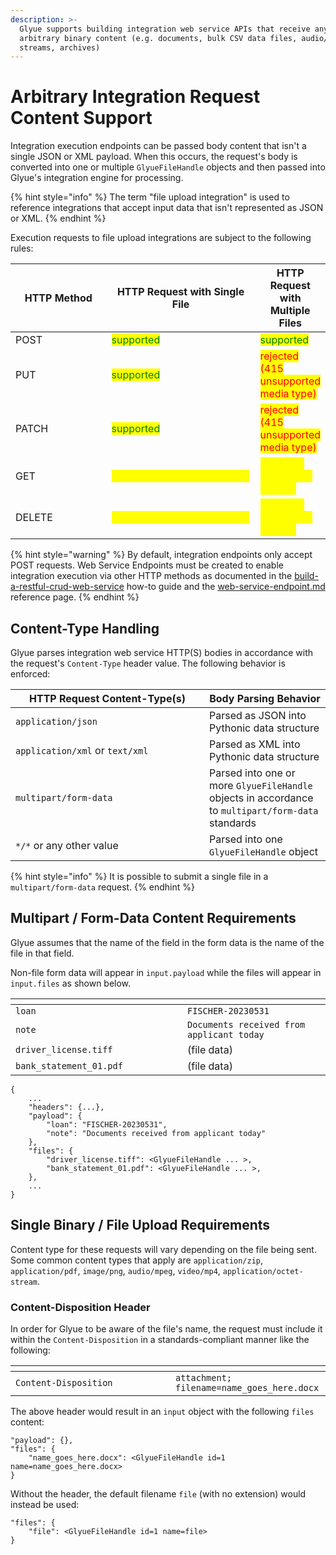 ```yaml
---
description: >-
  Glyue supports building integration web service APIs that receive any
  arbitrary binary content (e.g. documents, bulk CSV data files, audio/video
  streams, archives)
---
```


# Arbitrary Integration Request Content Support

Integration execution endpoints can be passed body content that isn't a single JSON or XML payload. When this occurs, the request's body is converted into one or multiple `GlyueFileHandle` objects and then passed into Glyue's integration engine for processing.

{% hint style="info" %}
The term "file upload integration" is used to reference integrations that accept input data that isn't represented as JSON or XML.
{% endhint %}

Execution requests to file upload integrations are subject to the following rules:

<table><thead><tr><th width="157">HTTP Method</th><th width="258">HTTP Request with Single File</th><th>HTTP Request with Multiple Files</th></tr></thead><tbody><tr><td>POST</td><td><mark style="color:green;">supported</mark></td><td><mark style="color:green;">supported</mark></td></tr><tr><td>PUT</td><td><mark style="color:green;">supported</mark></td><td><mark style="color:red;">rejected (415 unsupported media type)</mark></td></tr><tr><td>PATCH</td><td><mark style="color:green;">supported</mark></td><td><mark style="color:red;">rejected (415 unsupported media type)</mark></td></tr><tr><td>GET</td><td><mark style="color:yellow;">accepted but body is ignored</mark></td><td><mark style="color:yellow;">accepted but body is ignored</mark></td></tr><tr><td>DELETE</td><td><mark style="color:yellow;">accepted but body is ignored</mark></td><td><mark style="color:yellow;">accepted but body is ignored</mark></td></tr></tbody></table>

{% hint style="warning" %}
By default, integration endpoints only accept POST requests.  Web Service Endpoints must be created to enable integration execution via other HTTP methods as documented in the [build-a-restful-crud-web-service](../how-to-guides/build-a-restful-crud-web-service/ "mention") how-to guide and the [web-service-endpoint.md](../reference/integration\_configuration/web-service-endpoint.md "mention") reference page.
{% endhint %}

## Content-Type Handling

Glyue parses integration web service HTTP(S) bodies in accordance with the request's `Content-Type` header value.  The following behavior is enforced:

<table><thead><tr><th width="294">HTTP Request Content-Type(s)</th><th>Body Parsing Behavior</th></tr></thead><tbody><tr><td><code>application/json</code></td><td>Parsed as JSON into Pythonic data structure</td></tr><tr><td><code>application/xml</code> or <code>text/xml</code></td><td>Parsed as XML into Pythonic data structure</td></tr><tr><td><code>multipart/form-data</code></td><td>Parsed into one or more <code>GlyueFileHandle</code> objects in accordance to <code>multipart/form-data</code> standards</td></tr><tr><td><code>*/*</code> or any other value</td><td>Parsed into one <code>GlyueFileHandle</code> object</td></tr></tbody></table>



{% hint style="info" %}
It is possible to submit a single file in a `multipart/form-data` request.
{% endhint %}

## Multipart / Form-Data Content Requirements

Glyue assumes that the name of the field in the form data is the name of the file in that field.

Non-file form data will appear in `input.payload` while the files will appear in `input.files` as shown below.

<table><thead><tr><th width="259"></th><th></th></tr></thead><tbody><tr><td><code>loan</code></td><td><code>FISCHER-20230531</code></td></tr><tr><td><code>note</code></td><td><code>Documents received from applicant today</code></td></tr><tr><td><code>driver_license.tiff</code></td><td>(file data)</td></tr><tr><td><code>bank_statement_01.pdf</code></td><td>(file data)</td></tr></tbody></table>

```
{
    ...
    "headers": {...},
    "payload": {
        "loan": "FISCHER-20230531",
        "note": "Documents received from applicant today"
    },
    "files": {
        "driver_license.tiff": <GlyueFileHandle ... >,
        "bank_statement_01.pdf": <GlyueFileHandle ... >,
    },
    ...
}
```

## Single Binary / File Upload Requirements

Content type for these requests will vary depending on the file being sent.  Some common content types that apply are `application/zip`, `application/pdf`, `image/png`, `audio/mpeg`, `video/mp4`, `application/octet-stream`.

### Content-Disposition Header

In order for Glyue to be aware of the file's name, the request must include it within the `Content-Disposition` in a standards-compliant manner like the following:

<table data-header-hidden><thead><tr><th width="240"></th><th></th></tr></thead><tbody><tr><td><code>Content-Disposition</code></td><td><code>attachment; filename=name_goes_here.docx</code></td></tr></tbody></table>

The above header would result in an `input` object with the following `files` content:

```
"payload": {},
"files": {
    "name_goes_here.docx": <GlyueFileHandle id=1 name=name_goes_here.docx>
}
```

Without the header, the default filename `file` (with no extension) would instead be used:

```
"files": {
    "file": <GlyueFileHandle id=1 name=file>
}
```
